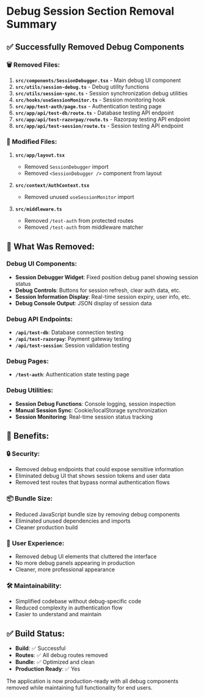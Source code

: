 # Debug Session Section Removal Summary

## ✅ Successfully Removed Debug Components

### 🗑️ Removed Files:
1. **`src/components/SessionDebugger.tsx`** - Main debug UI component
2. **`src/utils/session-debug.ts`** - Debug utility functions
3. **`src/utils/session-sync.ts`** - Session synchronization debug utilities
4. **`src/hooks/useSessionMonitor.ts`** - Session monitoring hook
5. **`src/app/test-auth/page.tsx`** - Authentication testing page
6. **`src/app/api/test-db/route.ts`** - Database testing API endpoint
7. **`src/app/api/test-razorpay/route.ts`** - Razorpay testing API endpoint
8. **`src/app/api/test-session/route.ts`** - Session testing API endpoint

### 🔧 Modified Files:
1. **`src/app/layout.tsx`**
   - Removed `SessionDebugger` import
   - Removed `<SessionDebugger />` component from layout

2. **`src/context/AuthContext.tsx`**
   - Removed unused `useSessionMonitor` import

3. **`src/middleware.ts`**
   - Removed `/test-auth` from protected routes
   - Removed `/test-auth` from middleware matcher

## 🎯 What Was Removed:

### Debug UI Components:
- **Session Debugger Widget**: Fixed position debug panel showing session status
- **Debug Controls**: Buttons for session refresh, clear auth data, etc.
- **Session Information Display**: Real-time session expiry, user info, etc.
- **Debug Console Output**: JSON display of session data

### Debug API Endpoints:
- **`/api/test-db`**: Database connection testing
- **`/api/test-razorpay`**: Payment gateway testing
- **`/api/test-session`**: Session validation testing

### Debug Pages:
- **`/test-auth`**: Authentication state testing page

### Debug Utilities:
- **Session Debug Functions**: Console logging, session inspection
- **Manual Session Sync**: Cookie/localStorage synchronization
- **Session Monitoring**: Real-time session status tracking

## 🚀 Benefits:

### 🔒 **Security**:
- Removed debug endpoints that could expose sensitive information
- Eliminated debug UI that shows session tokens and user data
- Removed test routes that bypass normal authentication flows

### 📦 **Bundle Size**:
- Reduced JavaScript bundle size by removing debug components
- Eliminated unused dependencies and imports
- Cleaner production build

### 🎨 **User Experience**:
- Removed debug UI elements that cluttered the interface
- No more debug panels appearing in production
- Cleaner, more professional appearance

### 🛠️ **Maintainability**:
- Simplified codebase without debug-specific code
- Reduced complexity in authentication flow
- Easier to understand and maintain

## ✅ Build Status:
- **Build**: ✅ Successful
- **Routes**: ✅ All debug routes removed
- **Bundle**: ✅ Optimized and clean
- **Production Ready**: ✅ Yes

The application is now production-ready with all debug components removed while maintaining full functionality for end users.
